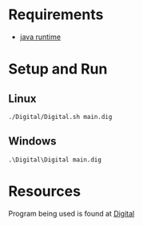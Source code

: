 # Requirements

- [java runtime](https://www.java.com/pt-BR/download/manual.jsp)

# Setup and Run

## Linux


    ./Digital/Digital.sh main.dig


## Windows


    .\Digital\Digital main.dig



# Resources

Program being used is found at [Digital](https://github.com/hneemann/Digital/releases/tag/v0.30)

